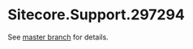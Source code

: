 # Sitecore.Support.297294

See [master branch](https://github.com/sitecoresupport/Sitecore.Support.297294) for details.
